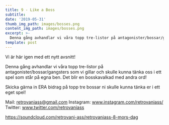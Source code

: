 ```yaml
---
title: 9 - Like a Boss
subtitle:
date: '2019-05-31'
thumb_img_path: images/bosses.png
content_img_path: images/bosses.png
excerpt: >-
  Denna gång avhandlar vi våra topp tre-listor på antagonister/bossar/gangsters som vi gillar och skulle kunna tänka oss i ett spel som står på egna ben. Det blir en bosskavalkad med andra ord!
template: post
---
```


Vi är här igen med ett nytt avsnitt!

Denna gång avhandlar vi våra topp tre-listor på antagonister/bossar/gangsters som vi gillar och skulle kunna tänka oss i ett spel som står på egna ben. Det blir en bosskavalkad med andra ord!

Skicka gärna in ERA bidrag på topp tre bossar ni skulle kunna tänka er i ett eget spel!

Mail: retrovaniass@gmail.com
Instagram: www.instagram.com/retrovaniass/
Twitter: www.twitter.com/retrovaniass

https://soundcloud.com/retrovani-ass/retrovaniass-8-mors-dag
